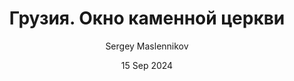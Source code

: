 ---
author: "Sergey Maslennikov"
date: "15 Sep 2024"
title: "Грузия. Окно каменной церкви"
photo_url: "https://images.unsplash.com/photo-1731497468921-aaea6f5dc4bf?q=80&w=3270&auto=format&fit=crop&ixlib=rb-4.0.3&ixid=M3wxMjA3fDB8MHxwaG90by1wYWdlfHx8fGVufDB8fHx8fA%3D%3D"
photo_preview_url: "https://images.unsplash.com/photo-1731497468921-aaea6f5dc4bf?w=600&auto=format&fit=crop&q=50&ixlib=rb-4.0.3&ixid=M3wxMjA3fDB8MHxwcm9maWxlLXBhZ2V8Mnx8fGVufDB8fHx8fA%3D%3D"
---